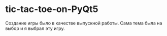 # tic-tac-toe-on-PyQt5
Создание игры было в качестве выпускной работы. Сама тема была на выбор и я выбрал эту игру.
